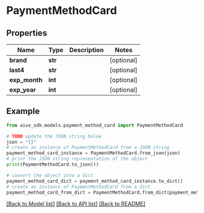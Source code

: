 # PaymentMethodCard


## Properties

Name | Type | Description | Notes
------------ | ------------- | ------------- | -------------
**brand** | **str** |  | [optional] 
**last4** | **str** |  | [optional] 
**exp_month** | **int** |  | [optional] 
**exp_year** | **int** |  | [optional] 

## Example

```python
from aivo_sdk.models.payment_method_card import PaymentMethodCard

# TODO update the JSON string below
json = "{}"
# create an instance of PaymentMethodCard from a JSON string
payment_method_card_instance = PaymentMethodCard.from_json(json)
# print the JSON string representation of the object
print(PaymentMethodCard.to_json())

# convert the object into a dict
payment_method_card_dict = payment_method_card_instance.to_dict()
# create an instance of PaymentMethodCard from a dict
payment_method_card_from_dict = PaymentMethodCard.from_dict(payment_method_card_dict)
```
[[Back to Model list]](../README.md#documentation-for-models) [[Back to API list]](../README.md#documentation-for-api-endpoints) [[Back to README]](../README.md)



